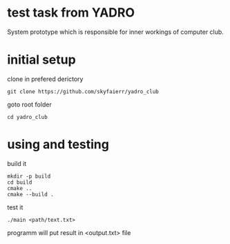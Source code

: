 # test task from YADRO
System prototype which is responsible for inner workings of computer club.

# initial setup
clone in prefered derictory 
```
git clone https://github.com/skyfaierr/yadro_club
```
goto root folder
```
cd yadro_club
```

# using and testing
build it
```
mkdir -p build
cd build
cmake ..
cmake --build .
```
test it
```
./main <path/text.txt>
```
programm will put result in <output.txt> file
